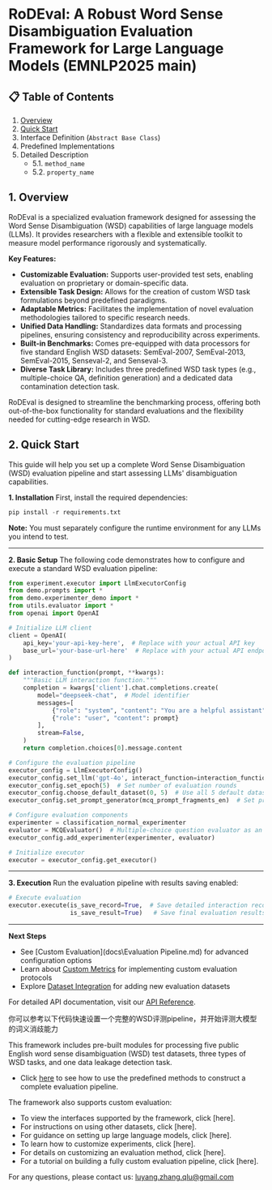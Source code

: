 # RoDEval: A Robust Word Sense Disambiguation Evaluation Framework for Large Language Models (EMNLP2025 main)

## 📋 Table of Contents

1. [Overview](#1-overview)
2. [Quick Start](#2-quick-start)
3. Interface Definition (`Abstract Base Class`)
4. Predefined Implementations
6. Detailed Description
   - 5.1. `method_name`
   - 5.2. `property_name`

## 1. Overview

RoDEval is a specialized evaluation framework designed for assessing the Word Sense Disambiguation (WSD) capabilities of large language models (LLMs). It provides researchers with a flexible and extensible toolkit to measure model performance rigorously and systematically.

**Key Features:**

- **Customizable Evaluation:** Supports user-provided test sets, enabling evaluation on proprietary or domain-specific data.
- **Extensible Task Design:** Allows for the creation of custom WSD task formulations beyond predefined paradigms.
- **Adaptable Metrics:** Facilitates the implementation of novel evaluation methodologies tailored to specific research needs.
- **Unified Data Handling:** Standardizes data formats and processing pipelines, ensuring consistency and reproducibility across experiments.
- **Built-in Benchmarks:** Comes pre-equipped with data processors for five standard English WSD datasets: SemEval-2007, SemEval-2013, SemEval-2015, Senseval-2, and Senseval-3.
- **Diverse Task Library:** Includes three predefined WSD task types (e.g., multiple-choice QA, definition generation) and a dedicated data contamination detection task.

RoDEval is designed to streamline the benchmarking process, offering both out-of-the-box functionality for standard evaluations and the flexibility needed for cutting-edge research in WSD.

## 2. Quick Start

This guide will help you set up a complete Word Sense Disambiguation (WSD) evaluation pipeline and start assessing LLMs' disambiguation capabilities.

**1. Installation**
First, install the required dependencies:

```python
pip install -r requirements.txt
```

**Note:** You must separately configure the runtime environment for any LLMs you intend to test.



------

**2. Basic Setup**
The following code demonstrates how to configure and execute a standard WSD evaluation pipeline:

```python
from experiment.executor import LlmExecutorConfig
from demo.prompts import *
from demo.experimenter_demo import *
from utils.evaluator import *
from openai import OpenAI

# Initialize LLM client
client = OpenAI(
    api_key='your-api-key-here',  # Replace with your actual API key
    base_url='your-base-url-here'  # Replace with your actual API endpoint
)

def interaction_function(prompt, **kwargs):
    """Basic LLM interaction function."""
    completion = kwargs['client'].chat.completions.create(
        model="deepseek-chat",  # Model identifier
        messages=[
            {"role": "system", "content": "You are a helpful assistant"},
            {"role": "user", "content": prompt}
        ],
        stream=False,
    )
    return completion.choices[0].message.content

# Configure the evaluation pipeline
executor_config = LlmExecutorConfig()
executor_config.set_llm('gpt-4o', interact_function=interaction_function, client=client)
executor_config.set_epoch(5)  # Set number of evaluation rounds
executor_config.choose_default_dataset(0, 5)  # Use all 5 default datasets
executor_config.set_prompt_generator(mcq_prompt_fragments_en)  # Set prompt generator

# Configure evaluation components
experimenter = classification_normal_experimenter
evaluator = MCQEvaluator()  # Multiple-choice question evaluator as an example
executor_config.add_experimenter(experimenter, evaluator)

# Initialize executor
executor = executor_config.get_executor()
```



------

**3. Execution**
Run the evaluation pipeline with results saving enabled:

```python
# Execute evaluation
executor.execute(is_save_record=True,  # Save detailed interaction records
                 is_save_result=True)   # Save final evaluation results
```



------

**Next Steps**

- See [Custom Evaluation](docs\Evaluation Pipeline.md) for advanced configuration options
- Learn about [Custom Metrics]() for implementing custom evaluation protocols
- Explore [Dataset Integration]() for adding new evaluation datasets

For detailed API documentation, visit our [API Reference](https://link-to-docs/).

你可以参考以下代码快速设置一个完整的WSD评测pipeline，并开始评测大模型的词义消歧能力

This framework includes pre-built modules for processing five public English word sense disambiguation (WSD) test datasets, three types of WSD tasks, and one data leakage detection task.

- Click [here](docs/Evaluation%20Pipeline.md) to see how to use the predefined methods to construct a complete evaluation pipeline.

The framework also supports custom evaluation:

- To view the interfaces supported by the framework, click [here].
- For instructions on using other datasets, click [here].
- For guidance on setting up large language models, click [here].
- To learn how to customize experiments, click [here].
- For details on customizing an evaluation method, click [here].
- For a tutorial on building a fully custom evaluation pipeline, click [here].

For any questions, please contact us: luyang.zhang.qlu@gmail.com

